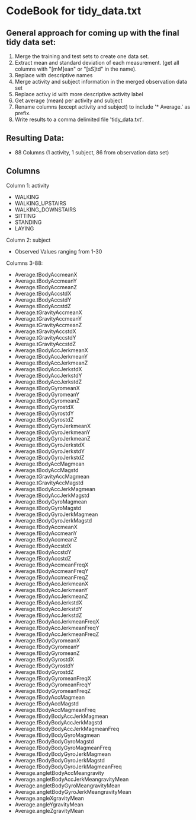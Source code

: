# CodeBook for tidy_data.txt

## General approach for coming up with the final tidy data set:

1. Merge the training and test sets to create one data set.
2. Extract mean and standard deviation of each measurement. (get all columns with "[mM]ean" or "[sS]td" in the name).
3. Replace with descriptive names
4. Merge activity and subject information in the merged observation data set
5. Replace activy id with more descriptive activity label
6. Get average (mean) per activity and subject
7. Rename columns (except activity and subject) to include '* Average.' as prefix.
8. Write results to a comma delimited file 'tidy_data.txt'.

## Resulting Data:
* 88 Columns (1 activity, 1 subject, 86 from observation data set)

## Columns

Column 1: activity
* WALKING            
* WALKING_UPSTAIRS   
* WALKING_DOWNSTAIRS
* SITTING
* STANDING           
* LAYING 

Column 2: subject
* Observed Values ranging from 1-30

Columns 3-88:

* Average.tBodyAccmeanX
* Average.tBodyAccmeanY
* Average.tBodyAccmeanZ
* Average.tBodyAccstdX
* Average.tBodyAccstdY
* Average.tBodyAccstdZ
* Average.tGravityAccmeanX
* Average.tGravityAccmeanY
* Average.tGravityAccmeanZ
* Average.tGravityAccstdX
* Average.tGravityAccstdY
* Average.tGravityAccstdZ
* Average.tBodyAccJerkmeanX
* Average.tBodyAccJerkmeanY
* Average.tBodyAccJerkmeanZ
* Average.tBodyAccJerkstdX
* Average.tBodyAccJerkstdY
* Average.tBodyAccJerkstdZ
* Average.tBodyGyromeanX
* Average.tBodyGyromeanY
* Average.tBodyGyromeanZ
* Average.tBodyGyrostdX
* Average.tBodyGyrostdY
* Average.tBodyGyrostdZ
* Average.tBodyGyroJerkmeanX
* Average.tBodyGyroJerkmeanY
* Average.tBodyGyroJerkmeanZ
* Average.tBodyGyroJerkstdX
* Average.tBodyGyroJerkstdY
* Average.tBodyGyroJerkstdZ
* Average.tBodyAccMagmean
* Average.tBodyAccMagstd
* Average.tGravityAccMagmean
* Average.tGravityAccMagstd
* Average.tBodyAccJerkMagmean
* Average.tBodyAccJerkMagstd
* Average.tBodyGyroMagmean
* Average.tBodyGyroMagstd
* Average.tBodyGyroJerkMagmean
* Average.tBodyGyroJerkMagstd
* Average.fBodyAccmeanX
* Average.fBodyAccmeanY
* Average.fBodyAccmeanZ
* Average.fBodyAccstdX
* Average.fBodyAccstdY
* Average.fBodyAccstdZ
* Average.fBodyAccmeanFreqX
* Average.fBodyAccmeanFreqY
* Average.fBodyAccmeanFreqZ
* Average.fBodyAccJerkmeanX
* Average.fBodyAccJerkmeanY
* Average.fBodyAccJerkmeanZ
* Average.fBodyAccJerkstdX
* Average.fBodyAccJerkstdY
* Average.fBodyAccJerkstdZ
* Average.fBodyAccJerkmeanFreqX
* Average.fBodyAccJerkmeanFreqY
* Average.fBodyAccJerkmeanFreqZ
* Average.fBodyGyromeanX
* Average.fBodyGyromeanY
* Average.fBodyGyromeanZ
* Average.fBodyGyrostdX
* Average.fBodyGyrostdY
* Average.fBodyGyrostdZ
* Average.fBodyGyromeanFreqX
* Average.fBodyGyromeanFreqY
* Average.fBodyGyromeanFreqZ
* Average.fBodyAccMagmean
* Average.fBodyAccMagstd
* Average.fBodyAccMagmeanFreq
* Average.fBodyBodyAccJerkMagmean
* Average.fBodyBodyAccJerkMagstd
* Average.fBodyBodyAccJerkMagmeanFreq
* Average.fBodyBodyGyroMagmean
* Average.fBodyBodyGyroMagstd
* Average.fBodyBodyGyroMagmeanFreq
* Average.fBodyBodyGyroJerkMagmean
* Average.fBodyBodyGyroJerkMagstd
* Average.fBodyBodyGyroJerkMagmeanFreq
* Average.angletBodyAccMeangravity
* Average.angletBodyAccJerkMeangravityMean
* Average.angletBodyGyroMeangravityMean
* Average.angletBodyGyroJerkMeangravityMean
* Average.angleXgravityMean
* Average.angleYgravityMean
* Average.angleZgravityMean

